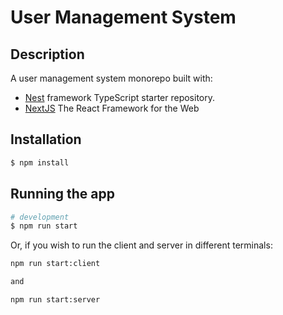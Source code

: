 # User Management System

## Description

A user management system monorepo built with:

- [Nest](https://github.com/nestjs/nest) framework TypeScript starter repository.
- [NextJS](https://nextjs.org/) The React Framework for the Web

## Installation

```bash
$ npm install
```

## Running the app

```bash
# development
$ npm run start
```

Or, if you wish to run the client and server in different terminals:

```bash
npm run start:client

and

npm run start:server
```
